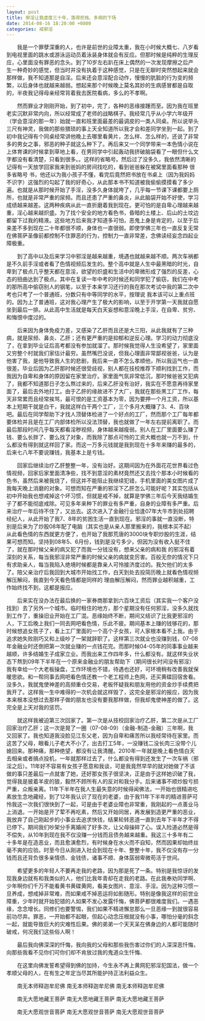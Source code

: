 ```yaml
---
layout: post
title: 邪淫让我虚度三十年，落得贫贱、多病的下场
date: 2014-08-16 18:20:00 +0800
categories: 戒邪淫
---
```


　　我是一个罪孽深重的人，也许是前世的业障太重，我在小时候大概七、八岁看到电视里面的跳水或游泳运动员着泳装身体就会有反应。但那时候是纯粹的生理反应，心里面没有罪恶的念头。到了10岁左右趴在床上偶然的一次发现摩擦之后产生一种奇妙的感觉，但当时并没有执着于这种感觉，只是在无聊时突然想起来就会那样做，我不知道那是自淫。后来还会意淫配合动作，慢慢的肮脏的行为变的频繁，以后身体也就越来越弱。想起来那个时候晚上莫名其妙的生病感冒都是自取的，半夜我记得母亲经常背着我去医院看病，多么的不孝啊。
　　然而罪业才刚刚开始，到了初中，完了，各种的恶缘接踵而至。因为我在班里老实沉默非常内向，所以经常成了老师的战略棋子。我经常几乎从小学六年级开（学会意淫的那一年）始就一直和班里面最差的最调皮的一类人同桌。所以说举头三尺有神灵，我做的那些猥琐的事上天全知道所以我才会和差同学坐到一起。到了初中我记得有个同桌经常讲他晚上去哪里看黄片，怎么样、怎么样的，还说了非常多的男女之事，邪恶的种子就这么种下了。再后来又一个同学带来一本色情小说在上体育课的时候拿到草地上看，在男同学中引起轰动我挤破脑袋看了一眼但什么文字都没有看清楚，只看到很多。。这样的省略号。然后过了没多久，我依然清晰的记得有一天放学回家我来到爸妈的房间找吃的，看到爸爸躲在被窝里面看那种 很多省略号 书，他还以为我小孩子不懂，看完后竟然把书放在书桌上（因为我妈妈不识字）这强烈的勾起了我的好奇心，从此那本书不知道被我偷偷摸摸看了多少遍。也就是从那时候开始了手淫，没多久身体就垮了，几乎每一节课下课都要上厕所，也就是非常严重的尿频。而且还患了严重的鼻炎，从此脑袋开始不好使，学习成绩越来越差。这两种疾病从此一直折磨着我到现在。更可怕的是自卑心理越来越重，淫心越来越炽盛。为了找个安全的地方看色书，昏暗的土楼上、后山的土坟边都留下过我的精液。这些地方后来我才知道多可怕，恶鬼上身是肯定的，以至于后来差不多到现在二十年都很不顺，身体也一直很弱。即使学佛三年也一直反复无常在佛菩萨圣像前都控制不住罪恶的行为，控制力一直非常差，念佛读经妄念四起业障极重。 
　　到了高中以及后来学习中邪淫是越来越重，境遇也就越来越不顺。两次车祸都是不久前手淫或者看了色情视频后发生的。整个高中就是人生中最黑暗的时光，自卑到了极点几乎整天都在意淫，欲望的炽盛和生活中的卑微形成了强烈的反差，心态的扭曲达到了极点。其中在复读一年中考的时候还和同学犯了偷窃，我们在中考的那所高中偷窃别人的钢笔，以至于本来学习还行的我在那次考试中我的第二次中考也只考了一个普通班，分数只有中等同学的水平，按理说 我本该可以上重点班的。因为上了普通班，这对我心理产生了极大的影响，以至于开学第一天我就自愿坐到最后一排。从此高中生活就是每天白天妄想和意淫晚上手淫，在自卑、贫穷、和悔恨中度过的。 
　　后来因为身体免疫力差，又感染了乙肝而且还是大三阳，从此我就有了三种病，就是尿频、鼻炎、乙肝；还有更严重的是抑郁和逆反心理。学习的动力彻底没了，在拿到毕业证后高考都没有参加就溜了。那时候我觉得人生没希望了，家里面又穷整个村就我们家估计最穷。虽然嘴巴没说，但我心理面非常鄙视爸爸，认为是他害了我，是他导致我人生的悲剧，我后来一直不怎么孝顺他，所以我运气也一直很差。毕业后因为乙肝那时候还很受歧视，别人都在技校推荐下顺利找到工作，而我因为自卑和身体的原因留在家里治疗。家里面气氛非常低沉，那时候爸爸又犯病了，我都不知道那日子怎么熬过来的，后来乙肝没有治好，我实在不愿意再待家里面了，最后去外地打工。由于乙肝的缘故进不了大厂，我就在那些黑工厂工作，每天非常累而且经常挨骂，最可恨的是工资基本为零，因为要押一个月工资，所以基本上短期干就是白干，我就这样白干两个工厂，三个多月大概赚了3、4、百块吧。最后在同学帮助下才找人顶替体检进了一个好点的工厂，然而那个工厂每年都要体检并且是在工厂内部体检所以没法顶替，我也就做了一年左右提前离职了。而最后那段时间几乎每天都看淫秽视频，身体越来越瘦弱。别人在工厂里面要么赚了钱、要么长胖了、要么找了对象，而我除了那点可怜的工资大概也就一万不到，什么都没有得到就这样回了家。而这一万多元钱就是我到现在十多年来赚的最多的，后来七八年不要说赚钱，我基本上是亏钱。
　　回家后继续治疗乙肝整整一年，没有治好。这期间因为在外面花花世界看过色情视频，回家后家里面清净些，找不到意淫的素材竟然还又去找个那本小时候看的色书，虽然后来被我烧了，但这并不能阻止我继续犯错，手机里面的美女图片成了我每天晚上消磨的对象。可想而知在严重的邪淫下乙肝怎么可能好呢？其实包括从初中开始我也想戒掉这个坏习惯，但就是戒不掉，就算是学佛三年后今天我结婚生子了都不能彻底戒除。可见多年来种下的罪业有多严重，自身的业障有多严重。后来治疗一年后待不住了，又出去。这次进入了金融行业恰逢07年大牛市到处招聘经纪人，从此开始了我7、8年的贫困生活一直到现在。邪淫的事就一直没断，特别是后来为了炒股08年配了电脑（其实也是从亲人那里搬来的，我根本买不起）从此看色情的东西就更方便了，也开始了我那荒唐的3000块专职炒股的生涯，结果可想而知。坚持到08年5、6月份，钱到是没亏多少，但因为没有收入挺不住了，就在那时候父亲的病又犯了而我一分钱没有，想来父亲的病和我 的邪淫有着深刻的关系，每当我邪淫非常严重的时候父亲的病就变厉害。百般无奈的情况下只有求助亲人，每当我陷入绝境时候都是靠亲人可怜接济度过的。我欠他们的太多了。陪父亲治疗后我回到大城市开始找工作，白天到处去投简历晚上就看色情视频解压解闷，我直到今天看色情都是同样的 理由解压解闷，然而罪业越积越重，工作始终找不到，这都是报应。
　　后来实在没办法在最后换的一家券商那拿到六百块工资后（其实我一个客户没找到）去了另外一个城市。临时租住的地方，那个星期没有任何邪淫，没多久就找到工作了，重操旧业开始在工厂混。恶缘始终不断，期间又结识了比我更邪淫的人，下工后晚上我们一同去网吧看色情，乐此不疲。期间基本上赚的钱够花的，那时候想追女孩子了，看上工厂里面的一个高个子女孩，可人家根本看不上我。由于追求她失败刚巧又和上级吵了一架就辞职了。这样第三次就业也没赚到钱，07-08年金融业时还倒把第一次就业赚的一点钱花完。而那时候04-05年的同事事业越来越顺，许多结婚生子成家立业。而我出来工作四年多，什么都没有。就这样失业状态下熬到09年下半年在一个原来金融业的朋友帮助下（期间很长时间没有邪淫）我有幸给一个大老板操盘，工作环境也不错，待遇也还好，可环境稍有改善我就保暖思欲。和一帮同事去网吧看色情还教一个老工程师上色网，还买黄碟回宿舍看。没多久，我就鬼使神差的高频重仓交易，老板怀疑我和朋友用他的资金炒手续费把我开了。这样我一生中难得的一次机会就这样毁了，这完全是邪淫的报应，因为我本来根本没想过去那样子做的朋友也没有要我那样做，但我却鬼使神差的做了。这完全是上天对我的惩罚。
　　就这样我被迫第三次回家了。第一次是从技校回家治疗乙肝，第二次是从工厂回家治疗乙肝；这一次是晃了一圈（07-08-09）（金融-制造-金融）三年啊，我又回家了。我也知道我没脸见江东父老，因为自卑和痛苦所以我经常待在家里。而这苦了父母，眼看儿子老大不小了，出去打工5年，一没赚钱二没长肉三没带个儿媳回来。那种痛，那种绝望，都没有让我清醒。2010年一年就是晚上看色情白天去相亲或者搞点投机，一年就那样过去了，什么都没有得到还发生了一次车祸（邪淫之后）。11年好不容易有女孩子愿意和我谈，可是我竟然早早的就对她做了不该做的事只差最后一点就害了她，还好那女孩子很坚决，正是由于这样她识破了我，觉得我是披着羊皮的狼，毅然不顾所有人的反对和我分手。后来诸事不顺炒股亏损严重，众叛亲离。11年下半年在我人生最失意的时候得闻佛法，一开始也很精进吃素放生念地藏经，到了12年我认识了现在的老婆，由于我11年下半年的精进菩萨可怜我这一次我们很快到了一起，可是由于老婆业障也非常重，我刚起的一点善业马上消退。一开始是开了荤不再吃素，然后又开始同居，再发展到造更严重的恶业，我放弃了自己刚起步的小事业去追求快钱，结果轮转恶道一直到去年下半年才不得已停下。期间我们吵架分手离婚闹了好多次，让父母操碎了心。误入险道必然是得不偿失，从10年到现在我不仅没赚一分钱而且债务越来越重。我这三十多年有二十多年是在造恶业，而且愈演愈烈，有时候身在水火而不自知，然而因果却始终丝毫不爽的应验。时至今日从刚进入社会到现在十年、整整十年，我不仅没有存一分钱而且还背负很多亲情债、金钱债，诸事不顺、身体孱弱卑微苟活于世间。
　　希望更多的年轻人不要再走我的老路，因为那是死了一条。特别是我惊讶的发现我身边就有和我类似的人，他们比我年青却在走我的老路。在此我奉劝同学啊、少年啊你们千万不能看黄书黄碟黄网，看美女图片、意淫、手淫。因为这种习惯一旦养成，想戒掉非常难，而如果戒不掉恶运将如影随形。特别是像我这样的前世业障重，少年时就开始犯错的人如果不发心发露忏悔，佛菩萨都很难度我们。一遇恶缘，念念增长。同修们也要警惕，我们如果不精进懈怠那么一旦恶缘一到就很容易前功尽弃。罪恶，一开始都不起眼，但起心动念压根就没有小事，哪怕分毫的斜念一起，就能导致巨大的灾难性后果。佛的弟弟一个天天呆在佛身边的人都可能随时破戒，何况我们这些俗人啊！
　　最后我向佛深深的忏悔，我向我的父母和那些我伤害过你们的人深深恶忏悔，向那些我看不见你们可你们却不肯放过我的鬼道众生忏悔、
　　在这里向佛发誓希望得到佛的加持，今生永不再上黄网犯邪淫犯国法，做一个孝顺父母的人，在有生之年定当尽其所能护持正法利益众生。
　　南无本师释迦牟尼佛 南无本师释迦牟尼佛 南无本师释迦牟尼佛
　　南无大愿地藏王菩萨 南无大愿地藏王菩萨 南无大愿地藏王菩萨
　　南无大愿观世音菩萨 南无大愿观世音菩萨 南无大愿观世音菩萨